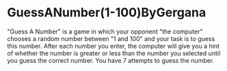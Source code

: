 # GuessANumber(1-100)ByGergana
 "Guess A Number" is a game in which your opponent "the computer" chooses a random number between "1 and 100" and your task is to guess this number. After each number you enter, the computer will give you a hint of whether the number is greater or less than the number you selected until you guess the correct number.
 You have 7 attempts to guess the number.
